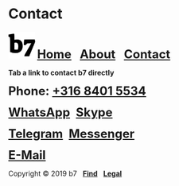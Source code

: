 # Contact
<img alt="b7" width="54" height="54" src="b7.svg"> <strong><font size="5"><a href="https://b7.github.io">Home</a> &nbsp; <a href="https://b7.github.io/about">About</a> &nbsp; <a href="https://b7.github.io/contact">Contact</a></font></strong>

**Tab a link to contact b7 directly**

<strong><font size="5">Phone: <a href="tel:+31684015534">+316 8401 5534</a></font></strong>

<strong><font size="5"><a href="https://wa.me/31684015534?text=b7" target="_blank">WhatsApp</a></font></strong> &nbsp; <strong><font size="5"><a href="https://join.skype.com/invite/nDhWzpwNCmpK" target="_blank">Skype</a></font></strong>

<strong><font size="5"><a href="https://t.me/b7git" target="_blank">Telegram</a></font></strong> &nbsp; <strong><font size="5"><a href="https://m.me/b7git" target="_blank">Messenger</a></font></strong>

<strong><font size="5"><a href="mailto:b7.github@gmail.com" target="_blank">E-Mail</a></font></strong>

Copyright © 2019 b7 &nbsp; <strong><a href="https://b7.github.io/find">Find</a></strong> &nbsp; <strong><a href="https://b7.github.io/legal">Legal</a></strong>

